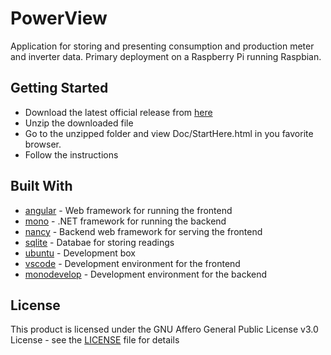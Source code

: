 # PowerView
Application for storing and presenting consumption and production meter and inverter data.
Primary deployment on a Raspberry Pi running Raspbian.


## Getting Started
* Download the latest official release from [here](https://www.dropbox.com/sh/kik4ncx4rsmmv20/AABjbPvDpnJMyX2xBysPRobYa?dl=0)
* Unzip the downloaded file
* Go to the unzipped folder and view Doc/StartHere.html in you favorite browser.
* Follow the instructions


## Built With
* [angular](https://angular.io/) - Web framework for running the frontend
* [mono](https://www.mono-project.com/) - .NET framework for running the backend
* [nancy](http://nancyfx.org/) - Backend web framework for serving the frontend
* [sqlite](https://www.sqlite.org/index.html/) - Databae for storing readings
* [ubuntu](https://www.ubuntu.com/) - Development box
* [vscode](https://code.visualstudio.com/) - Development environment for the frontend
* [monodevelop](https://www.monodevelop.com/) - Development environment for the backend


## License
This product is licensed under the GNU Affero General Public License v3.0 License - see the [LICENSE](LICENSE) file for details
